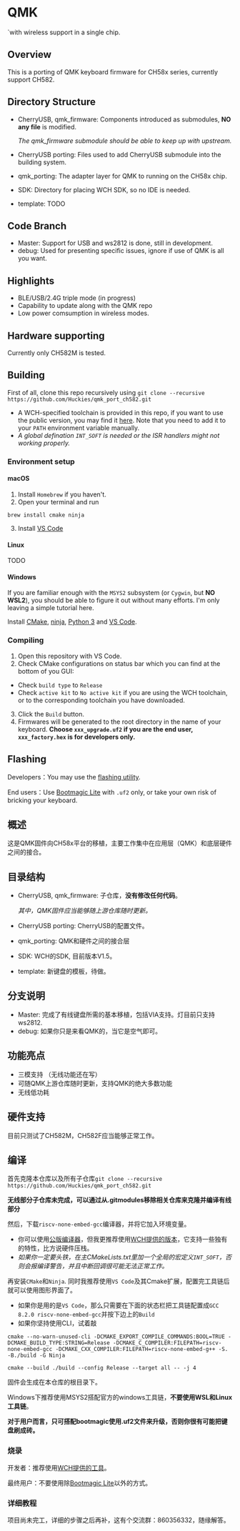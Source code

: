 # QMK

`with wireless support in a single chip.

## Overview

This is a porting of QMK keyboard firmware for CH58x series, currently support CH582.

## Directory Structure

- CherryUSB, qmk_firmware: Components introduced as submodules, **NO any file** is modified. 

  *The qmk_firmware submodule should be able to keep up with upstream.*
- CherryUSB porting: Files used to add CherryUSB submodule into the building system.
- qmk_porting: The adapter layer for QMK to running on the CH58x chip.
- SDK: Directory for placing WCH SDK, so no IDE is needed.
- template: TODO

## Code Branch

- Master: Support for USB and ws2812 is done, still in development.
- debug: Used for presenting specific issues, ignore if use of QMK is all you want.

## Highlights

- BLE/USB/2.4G triple mode (in progress)
- Capability to update along with the QMK repo
- Low power comsumption in wireless modes.

## Hardware supporting

Currently only CH582M is tested.

## Building

First of all, clone this repo recursively using `git clone --recursive https://github.com/Huckies/qmk_port_ch582.git`

- A WCH-specified toolchain is provided in this repo, if you want to use the public version, you may find it [here](https://xpack.github.io/blog/2019/07/31/riscv-none-embed-gcc-v8-2-0-3-1-released). Note that you need to add it to your `PATH` environment variable manually.
- *A global defination `INT_SOFT` is needed or the ISR handlers might not working properly.*

### Environment setup

#### macOS

1. Install `Homebrew` if you haven't.
2. Open your terminal and run

```
brew install cmake ninja
```

3. Install [VS Code](https://code.visualstudio.com/#alt-downloads)

#### Linux

TODO

#### Windows

If you are familiar enough with the `MSYS2` subsystem (or `Cygwin`, but **NO WSL2**), you should be able to figure it out without many efforts. I'm only leaving a simple tutorial here.

Install [CMake](https://cmake.org/download/), [ninja](https://github.com/ninja-build/ninja/releases), [Python 3](https://www.python.org/getit/) and [VS Code](https://code.visualstudio.com/#alt-downloads).

### Compiling

1. Open this repository with VS Code.
2. Check CMake configurations on status bar which you can find at the bottom of you GUI:

- Check `build type` to `Release`
- Check `active kit` to `No active kit` if you are using the WCH toolchain, or to the corresponding toolchain you have downloaded.

3. Click the `Build` button.
4. Firmwares will be generated to the root directory in the name of your keyboard. **Choose `xxx_upgrade.uf2` if you are the end user, `xxx_factory.hex` is for developers only.**

## Flashing

Developers：You may use the [flashing utility](http://www.wch.cn/downloads/WCHISPTool_Setup_exe.html).

End users：Use [Bootmagic Lite](https://docs.qmk.fm/#/feature_bootmagic?id=bootmagic-lite) with `.uf2` only, or take your own risk of bricking your keyboard.

## 概述

这是QMK固件向CH58x平台的移植，主要工作集中在应用层（QMK）和底层硬件之间的接合。

## 目录结构

- CherryUSB, qmk_firmware: 子仓库，**没有修改任何代码**。

  *其中，QMK固件应当能够随上游仓库随时更新。*
- CherryUSB porting: CherryUSB的配置文件。
- qmk_porting: QMK和硬件之间的接合层
- SDK: WCH的SDK, 目前版本V1.5。
- template: 新键盘的模板，待做。

## 分支说明

- Master: 完成了有线键盘所需的基本移植，包括VIA支持。灯目前只支持ws2812.
- debug: 如果你只是来看QMK的，当它是空气即可。

## 功能亮点

- 三模支持 （无线功能还在写）
- 可随QMK上游仓库随时更新，支持QMK的绝大多数功能
- 无线低功耗

## 硬件支持

目前只测试了CH582M，CH582F应当能够正常工作。

## 编译

首先克隆本仓库以及所有子仓库`git clone --recursive https://github.com/Huckies/qmk_port_ch582.git`

**无线部分子仓库未完成，可以通过从.gitmodules移除相关仓库来克隆并编译有线部分**

然后，下载`riscv-none-embed-gcc`编译器，并将它加入环境变量。
- 你可以使用[公版编译器](https://xpack.github.io/blog/2019/07/31/riscv-none-embed-gcc-v8-2-0-3-1-released)，但我更推荐使用[WCH提供的版本](http://www.mounriver.com/download)，它支持一些独有的特性，比方说硬件压栈。
- *如果你一定要头铁，在主CMakeLists.txt里加一个全局的宏定义`INT_SOFT`，否则会报编译警告，并且中断回调很可能无法正常工作。*

再安装`CMake`和`Ninja`. 同时我推荐使用`VS Code`及其Cmake扩展，配置完工具链后就可以使用图形界面了。
- 如果你是用的是`VS Code`，那么只需要在下面的状态栏把工具链配置成`GCC 8.2.0 riscv-none-embed-gcc`并按下边上的`Build`
- 如果你坚持使用CLI，试着敲

```
cmake --no-warn-unused-cli -DCMAKE_EXPORT_COMPILE_COMMANDS:BOOL=TRUE -DCMAKE_BUILD_TYPE:STRING=Release -DCMAKE_C_COMPILER:FILEPATH=riscv-none-embed-gcc -DCMAKE_CXX_COMPILER:FILEPATH=riscv-none-embed-g++ -S. -B./build -G Ninja

cmake --build ./build --config Release --target all -- -j 4
```

固件会生成在本仓库的根目录下。

Windows下推荐使用MSYS2搭配官方的windows工具链，**不要使用WSL和Linux工具链**。

**对于用户而言，只可搭配bootmagic使用.uf2文件来升级，否则你很有可能把键盘刷成砖。**

### 烧录

开发者：推荐使用[WCH提供的工具](http://www.wch.cn/downloads/WCHISPTool_Setup_exe.html)。

最终用户：不要使用除[Bootmagic Lite](https://docs.qmk.fm/#/feature_bootmagic?id=bootmagic-lite)以外的方式。

### 详细教程

项目尚未完工，详细的步骤之后再补，这有个交流群：860356332，随缘解答。
